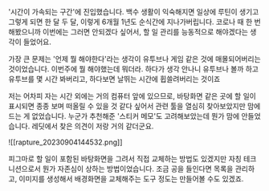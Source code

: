 '시간이 가속되는 구간'에 진입했습니다. 백수 생활이 익숙해지면 일상에 루틴이 생기고 그렇게 되면 한 달 두 달, 이렇게 6개월 1년도 순식간에 지나가버립니다. 코로나 때 한 번 해봤으니까 이번에는 그러면 안되겠다 싶어서, 할 일 관리를 능동적으로 해야겠다는 생각이 들었어요. 

가장 큰 문제는 '언제 뭘 해야한다'라는 생각이 유투브나 게임 같은 것에 매몰되어버리는 것이었습니다. 이번주에 뭘 해야했는데 뭐더라. 하다가 생각 안나니 유투브나 볼까 하고 유투브를 몇 시간 봐버리고, 하다보면 날뛰는 시간에 휩쓸려버리는 것이죠

저는 어차피 자는 시간 외에는 거의 컴퓨터 앞에 있으므로, 바탕화면 같은 곳에 할 일이 표시되면 종종 보며 떠올릴 수 있을 것 같다 싶어서 관련 툴을 열심히 찾아보았지만 맘에 드는 게 없었습니다. 누군가 추천해준 '스티커 메모'도 고려해보았는데 뭔가 맘에 안들었습니다. 레딧에서 찾은 의견이 저랑 거의 같더군요. 

![[rapture_20230904144532.png]]

피그마로 할 일이 포함된 바탕화면을 그려서 직접 교체하는 방법도 있겠지만 자칭 테크니션으로서 뭔가 자존심이 상하는 방법이었습니다. 조금 공을 들인다면 목록을 관리하고, 이미지를 생성해서 배경화면을 교체해주는 도구 정도는 만들어볼 수도 있겠죠. 